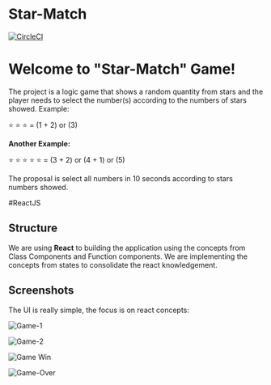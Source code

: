 # Star-Match

[![CircleCI](https://circleci.com/gh/circleci/circleci-docs/tree/teesloane-patch-5.svg?style=svg)](https://circleci.com/gh/circleci/circleci-docs/tree/teesloane-patch-5)

# Welcome to "Star-Match" Game! 

The project is a logic game that shows a random quantity from stars and the player needs to select the number(s) according to the numbers of stars showed. Example:

   :star: :star: :star:   = (1 + 2) or (3)
   

**Another Example:**
   
   :star: :star: :star: :star: :star:  = (3 + 2) or (4 + 1) or (5)


The proposal is select all numbers in 10 seconds according to stars numbers showed.

#ReactJS 

## Structure

We are using **React** to building the application using the concepts from Class Components and Function components. We are implementing the concepts from states to consolidate the react knowledgement.

## Screenshots 

The UI is really simple, the focus is on react concepts:

![Game-1](https://user-images.githubusercontent.com/62657321/80928849-c5f7c800-8d7d-11ea-9c45-09d7a75dd078.PNG)

![Game-2](https://user-images.githubusercontent.com/62657321/80928850-c6905e80-8d7d-11ea-802f-fc662576d6f4.PNG)

![Game Win](https://user-images.githubusercontent.com/62657321/80928852-c728f500-8d7d-11ea-883e-e0229eadefad.PNG)

![Game-Over](https://user-images.githubusercontent.com/62657321/80928853-c7c18b80-8d7d-11ea-9a75-4503be71b995.PNG)


